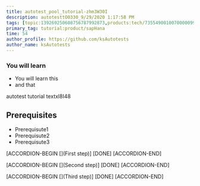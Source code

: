 ```yaml
---
title: autotest_pool_tutorial-zhm3W30I
description: autotesttO0330_9/29/2020 1:17:58 PM
tags: [topic:139269250608756787992873,products:tech/73554900100700000996,tutorial:experience/advanced]
primary_tag: tutorial:product/sapHana
time: 54
author_profile: https://github.com/ksAutotests
author_name: ksAutotests
---
```

### You will learn
- You will learn this
- and that

autotest tutorial textxl8I48

## Prerequisites
- Prerequisute1
- Prerequisute2
- Prerequisute3

[ACCORDION-BEGIN [](First step)]
[DONE]
[ACCORDION-END]

[ACCORDION-BEGIN [](Second step)]
[DONE]
[ACCORDION-END]

[ACCORDION-BEGIN [](Third step)]
[DONE]
[ACCORDION-END]

